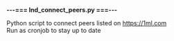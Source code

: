 **---=== lnd_connect_peers.py ===---**

Python script to connect peers listed on https://1ml.com \
Run as cronjob to stay up to date
